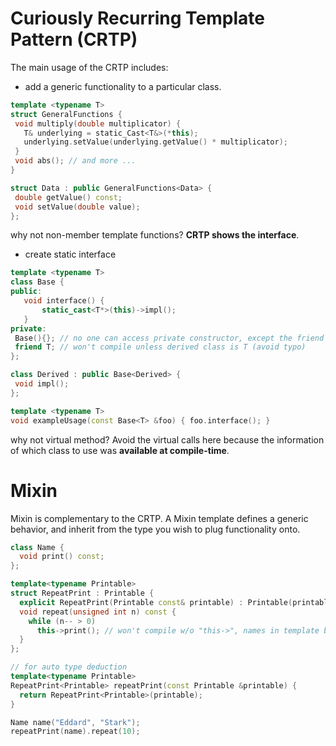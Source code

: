 # Curiously Recurring Template Pattern (CRTP)

The main usage of the CRTP includes:

- add a generic functionality to a particular class.

 ```c++
template <typename T>
struct GeneralFunctions {
  void multiply(double multiplicator) {
    T& underlying = static_Cast<T&>(*this);
    underlying.setValue(underlying.getValue() * multiplicator);
  }
  void abs(); // and more ...
}
 
struct Data : public GeneralFunctions<Data> {
  double getValue() const;
  void setValue(double value);
};
 ```

 why not non-member template functions? **CRTP shows the interface**.

- create static interface

 ```c++
template <typename T>
class Base {
public:
	void interface() {
		static_cast<T*>(this)->impl();
	}
private:
  Base(){}; // no one can access private constructor, except the friend classes - T
  friend T; // won't compile unless derived class is T (avoid typo)
};
 
class Derived : public Base<Derived> {
  void impl();
};
 
template <typename T>
void exampleUsage(const Base<T> &foo) { foo.interface(); }
 ```

 why not virtual method? Avoid the virtual calls here because the information of which class to use was **available at compile-time**. 



# Mixin

 Mixin is complementary to the CRTP. A Mixin template defines a generic behavior, and inherit from the type you wish to plug functionality onto. 

```c++
class Name {
  void print() const;
};

template<typename Printable>
struct RepeatPrint : Printable {
  explicit RepeatPrint(Printable const& printable) : Printable(printable) {}
  void repeat(unsigned int n) const {
    while (n-- > 0)
      this->print(); // won't compile w/o "this->", names in template base classes ignored in C++
  }
};

// for auto type deduction
template<typename Printable>
RepeatPrint<Printable> repeatPrint(const Printable &printable) {
  return RepeatPrint<Printable>(printable);
}

Name name("Eddard", "Stark");
repeatPrint(name).repeat(10);
```

